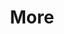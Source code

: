 ---
layout: page
title: More
nav: true
dropdown: true
children: 
    - title: Publications
      permalink: /publications/
    - title: divider
    - title: Resources
      permalink: /resources/
---